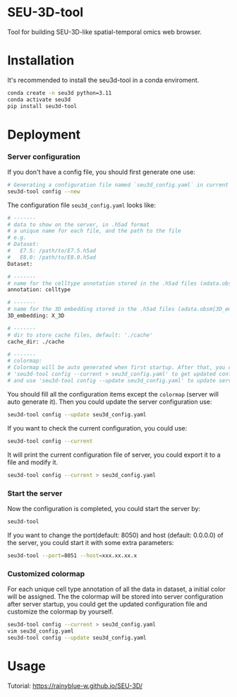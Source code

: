 # SEU-3D-tool

Tool for building SEU-3D-like spatial-temporal omics web browser.

# Installation

It's recommended to install the seu3d-tool in a conda enviroment.  

```bash
conda create -n seu3d python=3.11
conda activate seu3d
pip install seu3d-tool
```

# Deployment

### Server configuration

If you don't have a config file, you should first generate one use:

```bash
# Generating a configuration file named `seu3d_config.yaml` in current directory.
seu3d-tool config --new
```

The configuration file `seu3d_config.yaml` looks like:

```bash
# -------
# data to show on the server, in .h5ad format
# a unique name for each file, and the path to the file
# e.g. 
# Dataset:
#   E7.5: /path/to/E7.5.h5ad
#   E8.0: /path/to/E8.0.h5ad
Dataset:

# -------
# name for the celltype annotation stored in the .h5ad files (adata.obs[annotation]), default: 'celltype'
annotation: celltype

# -------
# name for the 3D embedding stored in the .h5ad files (adata.obsm[3D_embedding]), default: 'X_spatial'
3D_embedding: X_3D

# -------
# dir to store cache files, default: './cache'
cache_dir: ./cache

# -------
# colormap:
# Colormap will be auto generated when first startup. After that, you could use
# 'seu3d-tool config --current > seu3d_config.yaml' to get updated config file and modify the colormap,
# and use 'seu3d-tool config --update seu3d_config.yaml' to update server configuration.
```

You should fill all the configuration items except the `colormap` (server will auto generate it). Then you could update the server configuration use:

```bash
seu3d-tool config --update seu3d_config.yaml
```

If you want to check the current configuration, you could use:

```bash
seu3d-tool config --current
```

It will print the current configuration file of server, you could export it to a file and modify it.

```bash
seu3d-tool config --current > seu3d_config.yaml
```

### Start the server

Now the configuration is completed, you could start the server by:

```bash
seu3d-tool
```

If you want to change the port(default: 8050) and host (default: 0.0.0.0) of the server, you could start it with some extra parameters:

```bash
seu3d-tool --port=8051 --host=xxx.xx.xx.x
```

### Customized colormap

For each unique cell type annotation of all the data in dataset, a initial color will be assigned. The the colormap will be stored into server configuration after server startup, you could get the updated configuration file and customize the colormap by yourself.

```bash
seu3d-tool config --current > seu3d_config.yaml
vim seu3d_config.yaml
seu3d-tool config --update seu3d_config.yaml
```


# Usage

Tutorial: https://rainyblue-w.github.io/SEU-3D/